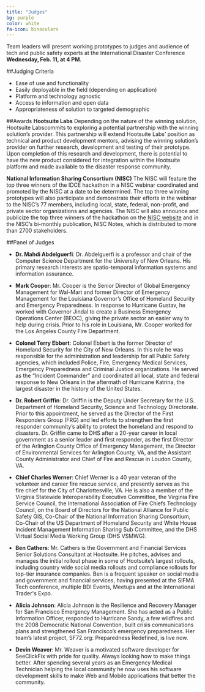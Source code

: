 ```yaml
---
title: "Judges"
bg: purple
color: white
fa-icon: binoculars
---
```

Team leaders will present working prototypes to judges and audience of tech and public safety experts at the International Disaster Conference **Wednesday, Feb. 11, at 4 PM**.

##Judging Criteria

- Ease of use and functionality
- Easily deployable in the field (depending on application)
- Platform and technology agnostic
- Access to information and open data
- Appropriateness of solution to targeted demographic 

##Awards
**Hootsuite Labs**
Depending on the nature of the winning solution, Hootsuite Labscommits to exploring a potential partnership with the winning solution’s provider. This partnership will extend Hootsuite Labs’ position as technical and product development mentors, advising the winning solution’s provider on further research, development and testing of their prototype. Upon completion of this research and development, there is potential to have the new product considered for integration within the Hootsuite platform and made available to the disaster response community.

**National Information Sharing Consortium (NISC)**
The NISC will feature the top three winners of the IDCE hackathon in a NISC webinar coordinated and promoted by the NISC at a date to be determined. The top three winning prototypes will also participate and demonstrate their efforts in the webinar to the NISC’s 77 members, including local, state, federal, non-profit, and private sector organizations and agencies. The NISC will also announce and publicize the top three winners of the hackathon on the [NISC website](http://www.nisconsortium.org) and in the NISC’s bi-monthly publication, NISC Notes, which is distributed to more than 2700 stakeholders.

##Panel of Judges
- **Dr. Mahdi Abdelguerfi**: Dr. Abdelguerfi is a professor and chair of the Computer Science Department for the University of New Orleans. His primary research interests are spatio-temporal information systems and information assurance.

- **Mark Cooper**: Mr. Cooper is the Senior Director of Global Emergency Management for Wal-Mart and former Director of Emergency Management for the Louisiana Governor’s Office of Homeland Security and Emergency Preparedness. In response to Hurricane Gustav, he worked with Governor Jindal to create a Business Emergency Operations Center (BEOC), giving the private sector an easier way to help during crisis. Prior to his role in Louisiana, Mr. Cooper worked for the Los Angeles County Fire Department.

- **Colonel Terry Ebbert**: Colonel Ebbert is the former Director of Homeland Security for the City of New Orleans. In this role he was responsible for the administration and leadership for all Public Safety agencies, which included Police, Fire, Emergency Medical Services, Emergency Preparedness and Criminal Justice organizations.  He served as the “Incident Commander” and coordinated all local, state and federal response to New Orleans in the aftermath of Hurricane Katrina, the largest disaster in the history of the United States.

- **Dr. Robert Griffin**: Dr. Griffin is the Deputy Under Secretary for the U.S. Department of Homeland Security, Science and Technology Directorate. Prior to this appointment, he served as the Director of the First Responders Group (FRG) and led efforts to strengthen the first responder community’s ability to protect the homeland and respond to disasters. Dr. Griffin came to DHS after a 20-year career in local government as a senior leader and first responder, as the first Director of the Arlington County Office of Emergency Management, the Director of Environmental Services for Arlington County, VA, and the Assistant County Administrator and Chief of Fire and Rescue in Loudon County, VA.

- **Chief Charles Werner**: Chief Werner is a 40 year veteran of the volunteer and career fire rescue service, and presently serves as the fire chief for the City of Charlottesville, VA. He is also a member of the Virginia Statewide Interoperability Executive Committee, the Virginia Fire Service Council, the International Association of Fire Chiefs Technology Council, on the Board of Directors for the National Alliance for Public Safety GIS, Co-Chair of the National Information Sharing Consortium, Co-Chair of the US Department of Homeland Security and White House Incident Management Information Sharing Sub Committee, and the DHS Virtual Social Media Working Group (DHS VSMWG). 

- **Ben Cathers**: Mr. Cathers is the Government and Financial Services Senior Solutions Consultant at Hootsuite. He pitches, advises and manages the initial rollout phase in some of Hootsuite’s largest rollouts, including country wide social media rollouts and compliance rollouts for top-tier insurance companies. Ben is a frequent speaker on social media and government and financial services, having presented at the SIFMA Tech conference, multiple BDI Events, Meetups and at the International Trader's Expo.

- **Alicia Johnson**: Alicia Johnson is the Resilience and Recovery Manager for San Francisco Emergency Management. She has acted as a Public Information Officer, responded to Hurricane Sandy, a few wildfires and the 2008 Democratic National Convention, built crisis communications plans and strengthened San Francisco’s emergency preparedness. Her team’s latest project, SF72.org: Preparedness Redefined, is live now.

- **Devin Weaver**: Mr. Weaver is a motivated software developer for SeeClickFix with pride for quality. Always looking how to make things better. After spending several years as an Emergency Medical Technician helping the local community he now uses his software development skills to make Web and Mobile applications that better the community.
